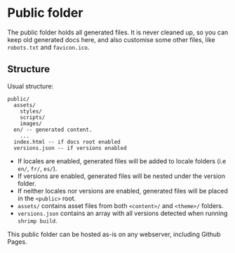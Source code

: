 # Public folder

The public folder holds all generated files. It is never cleaned up, so you can keep old generated docs here, and also customise some other files, like `robots.txt` and `favicon.ico`.

## Structure

Usual structure:

```text
public/
  assets/
    styles/
    scripts/
    images/
  en/ -- generated content.
    ...
  index.html -- if docs root enabled
  versions.json -- if versions enabled
```

- If locales are enabled, generated files will be added to locale folders (i.e `en/`, `fr/`, `es/`).
- If versions are enabled, generated files will be nested under the version folder.
- If neither locales nor versions are enabled, generated files will be placed in the `<public>` root.
- `assets/` contains asset files from both `<content>/` and `<theme>/` folders.
- `versions.json` contains an array with all versions detected when running `shrimp build`.


This public folder can be hosted as-is on any webserver, including Github Pages.
